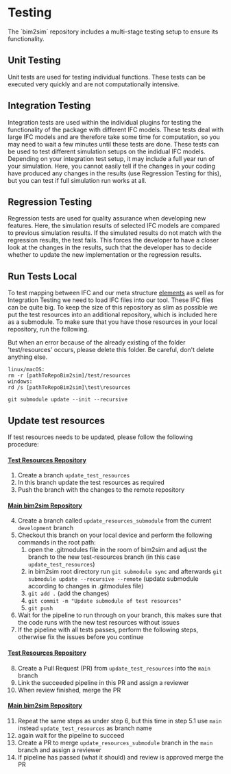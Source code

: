 # Testing

The ´bim2sim´ repository includes a multi-stage testing setup to ensure 
its functionality. 

## Unit Testing
Unit tests are used for testing individual functions. These tests can be 
executed very quickly and are not computationally intensive.

## Integration Testing
Integration tests are used within the individual plugins for testing the 
functionality of the package with different IFC models. These tests deal with
large IFC models and are therefore take some time for computation, so you may 
need to wait a few minutes until these tests are done. These tests can be 
used to test different simulation setups on the indidual IFC models. Depending
on your integration test setup, it may include a full year run of your 
simulation. Here, you cannot easily tell if the changes in your coding have 
produced any changes in the results (use Regression Testing for this), but 
you can test if full simulation run works at all. 

## Regression Testing
Regression tests are used for quality assurance when developing new features. 
Here, the simulation results of selected IFC models are compared to previous 
simulation results. If the simulated results do not match with the regression 
results, the test fails. This forces the developer to have a closer look at the
changes in the results, such that the developer has to decide whether to update
the new implementation or the regression results.

## Run Tests Local
To test mapping between IFC and our meta structure
[elements](elements_structure) as well as for Integration Testing
we need to load IFC files into our tool. These IFC files can be quite big. To
keep the size of this repository as slim as possible we put the test resources
into an additional repository, which is included here as a submodule. To make 
sure that you have those resources in your local repository, run the following.

But when an error because of the already existing of the folder 'test/resources'
occurs, please delete this folder. Be careful, don't delete anything else.


```
linux/macOS: 
rm -r [pathToRepoBim2sim]/test/resources
windows:
rd /s [pathToRepoBim2sim]\test\resources

git submodule update --init --recursive
```
## Update test resources
If test resources needs to be updated, please follow the following procedure:

#### [Test Resources Repository](https://github.com/BIM2SIM/bim2sim-test-resources)
1. Create a branch `update_test_resources`
2. In this branch update the test resources as required
3. Push the branch with the changes to the remote repository
#### [Main bim2sim Repository](https://github.com/BIM2SIM/bim2sim)
4. Create a branch called `update_resources_submodule` from the current `development` branch
5. Checkout this branch on your local device and perform the following commands in the root path:
   1. open the .gitmodules file in the room of bim2sim and adjust the branch to the new test-resources branch (in this case `update_test_resources`)
   2. in bim2sim root directory run `git submodule sync` and afterwards `git submodule update --recursive --remote` (update submodule according to changes in .gitmodules file)
   3. `git add .` (add the changes)
   4. `git commit -m "Update submodule of test resources"`
   5. `git push`
6. Wait for the pipeline to run through on your branch, this makes sure that the code runs with the new test resources without issues
7. If the pipeline with all tests passes, perform the following steps, otherwise fix the issues before you continue
#### [Test Resources Repository](https://github.com/BIM2SIM/bim2sim-test-resources)
8. Create a Pull Request (PR) from `update_test_resources` into the `main` branch 
9. Link the succeeded pipeline in this PR and assign a reviewer
10. When review finished, merge the PR
#### [Main bim2sim Repository](https://github.com/BIM2SIM/bim2sim)
11. Repeat the same steps as under step 6, but this time in step 5.1 use `main` instead `update_test_resources` as branch name
12. again wait for the pipeline to succeed
13. Create a PR to merge `update_resources_submodule` branch in the `main` branch and assign a reviewer
14. If pipeline has passed (what it should) and review is approved merge the PR
